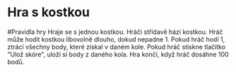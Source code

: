 # Hra s kostkou
#Pravidla hry
Hraje se s jednou kostkou. Hráči střídavě hází kostkou. Hráč může hodit kostkou libovolně dlouho, dokud nepadne 1.
Pokud hráč hodí 1, ztrácí všechny body, které získal v daném kole. Pokud hráč stiskne tlačítko "Ulož skóre", uloží 
si body z daného kola. Hra končí, když hráč dosáhne 100 bodů.
